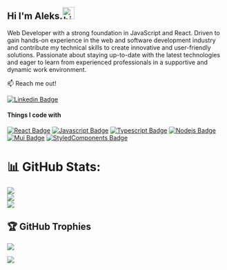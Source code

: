 ## Hi I'm Aleks.<img src="https://user-images.githubusercontent.com/1303154/88677602-1635ba80-d120-11ea-84d8-d263ba5fc3c0.gif" width="28px" height="28px" alt="hi">
Web Developer with a strong foundation in JavaScript and React. Driven to gain hands-on experience in the web and software development industry and contribute my technical skills to create innovative and user-friendly solutions. Passionate about staying up-to-date with the latest technologies and eager to learn from experienced professionals in a supportive and dynamic work environment.



:mailbox: Reach me out!

[![Linkedin Badge](https://img.shields.io/badge/-AleksandrRiabov-0e76a8?style=flat&labelColor=0e76a8&logo=linkedin&logoColor=white)](https://www.linkedin.com/in/aleksandr-riabov//)


#### Things I code with

<!-- TODO: Make technologies links takes you to repositories -->

[![React Badge](https://img.shields.io/badge/-React-61DBFB?style=for-the-badge&labelColor=black&logo=react&logoColor=61DBFB)](#)
[![Javascript Badge](https://img.shields.io/badge/-Javascript-F0DB4F?style=for-the-badge&labelColor=black&logo=javascript&logoColor=F0DB4F)](#)
[![Typescript Badge](https://img.shields.io/badge/-Typescript-007acc?style=for-the-badge&labelColor=black&logo=typescript&logoColor=007acc)](#)
[![Nodejs Badge](https://img.shields.io/badge/-Nodejs-3C873A?style=for-the-badge&labelColor=black&logo=node.js&logoColor=3C873A)](#)
[![Mui Badge](https://img.shields.io/badge/Material%20UI-007FFF?style=for-the-badge&logo=mui&logoColor=white)](#)
[![StyledComponents Badge](https://img.shields.io/badge/-Styled&nbsp;Components-DB7093?style=for-the-badge&labelColor=black&logo=styledcomponents&logoColor=DB7093)](#)


# 📊 GitHub Stats:
![](https://github-readme-stats.vercel.app/api?username=AleksandrRiabov&theme=blueberry&hide_border=false&include_all_commits=true&count_private=true)<br/>
![](https://github-readme-streak-stats.herokuapp.com/?user=AleksandrRiabov&theme=blueberry&hide_border=false)<br/>
![](https://github-readme-stats.vercel.app/api/top-langs/?username=AleksandrRiabov&theme=blueberry&hide_border=false&include_all_commits=true&count_private=true&layout=compact)

## 🏆 GitHub Trophies
![](https://github-profile-trophy.vercel.app/?username=AleksandrRiabov&theme=juicyfresh&no-frame=false&no-bg=false&margin-w=4)


[![](https://visitcount.itsvg.in/api?id=AleksandrRiabov&label=Profile%20Views&color=1&pretty=false)](https://visitcount.itsvg.in)
